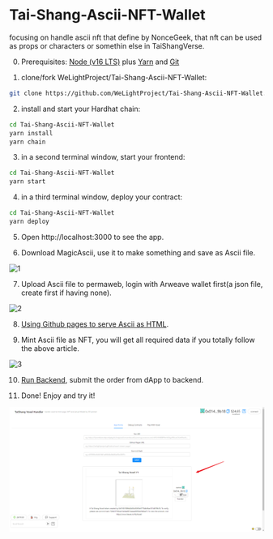 # Tai-Shang-Ascii-NFT-Wallet

focusing on handle ascii nft that define by NonceGeek, that nft can be used as props or characters or somethin else in TaiShangVerse.

0. Prerequisites: [Node (v16 LTS)](https://nodejs.org/en/download/) plus [Yarn](https://classic.yarnpkg.com/en/docs/install/) and [Git](https://git-scm.com/downloads)

1. clone/fork WeLightProject/Tai-Shang-Ascii-NFT-Wallet:

```bash
git clone https://github.com/WeLightProject/Tai-Shang-Ascii-NFT-Wallet.git
```

2. install and start your Hardhat chain:

```bash
cd Tai-Shang-Ascii-NFT-Wallet
yarn install
yarn chain
```

3. in a second terminal window, start your frontend:

```bash
cd Tai-Shang-Ascii-NFT-Wallet
yarn start
```

4. in a third terminal window, deploy your contract:

```bash
cd Tai-Shang-Ascii-NFT-Wallet
yarn deploy
```

5. Open http://localhost:3000 to see the app.

6. Download MagicAscii, use it to make something and save as Ascii file.

![1](tutorial_pictures/1_generate%20Ascii%20file.png)

7. Upload Ascii file to permaweb, login with Arweave wallet first(a json file, create first if having none).

![2](tutorial_pictures/2_upload%20Ascii%20file%20to%20permaweb.png)

8. [Using Github pages to serve Ascii as HTML](https://mirror.xyz/0x73c7448760517E3E6e416b2c130E3c6dB2026A1d/OzUFOPfgAcZQ4MY1eu3ce87SMULiccAFeeIcCWBfuAg).

9. Mint Ascii file as NFT, you will get all required data if you totally follow the above article.

![3](tutorial_pictures/3_mint%20Ascii%20as%20nft.png)

10. [Run Backend](https://github.com/WeLightProject/Tai-Shang-Ascii-NFT-Wallet/blob/master/backend/Ascii_handler/README.md), submit the order from dApp to backend.

11. Done! Enjoy and try it!

![4](tutorial_pictures/4_final%20nft.png)

